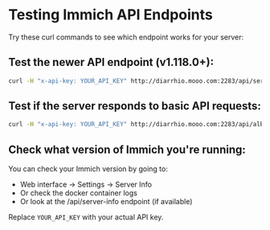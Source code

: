 # Testing Immich API Endpoints

Try these curl commands to see which endpoint works for your server:

## Test the newer API endpoint (v1.118.0+):
```bash
curl -H "x-api-key: YOUR_API_KEY" http://diarrhio.mooo.com:2283/api/server/ping
```

## Test if the server responds to basic API requests:
```bash
curl -H "x-api-key: YOUR_API_KEY" http://diarrhio.mooo.com:2283/api/albums
```

## Check what version of Immich you're running:
You can check your Immich version by going to:
- Web interface → Settings → Server Info
- Or check the docker container logs
- Or look at the /api/server-info endpoint (if available)

Replace `YOUR_API_KEY` with your actual API key.